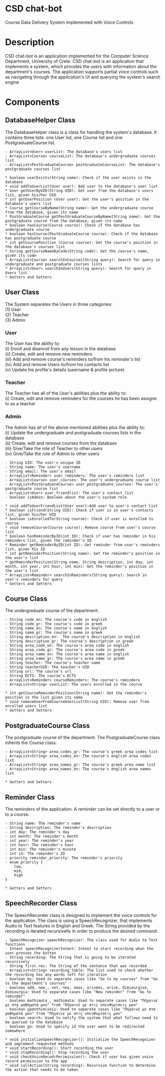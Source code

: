 # CSD chat-bot
 Course Data Delivery System implemented with Voice Controls

# Description
CSD chat-bot is an application implemented for the Computer Science Department, University of Crete.
CSD chat-bot is an application that implements a system, which provides the users with information about the department's courses. The application supports partial voice controls such as navigating through the application's UI and querying the system's search engine
    
# Components
## DatabaseHelper Class
The DatabaseHelper class is a class for handling the system's database. It contains three lists: one User list, one Course list and one PostgraduateCourse list.

    - ArrayList<User> userList: The database's users list
    - ArrayList<Course> courseList: The database's undergraduate courses list
    - ArrayList<PostGraduateCourse> postGraduateCourseList: The database's postgraduate courses list
    
    * boolean userExists(String name): Check if the user exists in the database
    * void addToUserList(User user): Add user to the database's user list
    * User getUserByUID(String UID): Get user from the database's users list, given his/her UID
    * int getUserPosition (User user): Get the user's position in the database's users list
    * Course getCourseByName(String name): Get the undergraduate course from the database, given its name
    * PostGraduateCourse getPostGraduateCourseByName(String name): Get the postgraduate course from the database, given its name
    * boolean hasCourse(Course course): Check if the database has undergraduate course
    * boolean hasCourse(PostGraduateCourse course): Check if the database has postgraduate course
    * int getCoursePosition (Course course): Get the course's position in the database's courses list
    * String getCourseNameByCode(String code): Get the course's name, given its code
    * ArrayList<Course> searchInCourses(String query): Search for query in undergraduate and postgraduate courses lists
    * ArrayList<User> searchInUsers(String query): Search for query in Users list
    * Getters and Setters
    
## User Class
The System separates the Users in three categories:
    <br>(1) User
    <br>(2) Teacher
    <br>(3) Admin
    
### User
The User has the ability to:
<br>(i)   Enroll and disenroll from any lesson in the database
<br>(ii)  Create, edit and remove new reminders
<br>(iii) Add and remove course's reminders to/from his reminder's list
<br>(iv)  Add and remove Users to/from his contacts list
<br>(v)   Update his profile's details (username & profile picture)

### Teacher
The Teacher has all of the User's abilities plus the ability to:
<br>(i) Create, edit and remove reminders for the courses he has been assigne to as a teacher

### Admin
The Admin has all of the above mentioned abilities plus the ability to:
<br>(i)   Update the undergraduate and postgraduate courses lists in the database
<br>(ii)  Create, edit and remove courses from the database
<br>(iii) Give/Take the role of Teacher to other users
<br>(iv)  Give/Take the role of Admin to other users

    - String UID: The user's unique ID
    - String name: The user's username
    - String email: The user's email
    - ArrayList<Reminder> user_reminders: The user's reminders list
    - ArrayList<Course> user_courses: The user's undergraduate course list
    - ArrayList<PostGraduateCourse> user_postgraduate_courses: The user's postgraduate course list
    - ArrayList<User> user_friendlist: The user's contact list
    - boolean isAdmin: Boolean about the user's system role
    
    * void addToUserFriendList(User user):Add user to user's contact list
    * boolean isFriend(String UID): Check if user is in user's contacts list, given his/her UID
    * boolean isEnrolledTo(String course): Check if user is enrolled to course
    * void removeCourse(Course course): Remove course from user's course list
    * boolean hasReminderByID(int ID): Check if user has reminder in his reminders list, given the reminder's ID
    * Reminder getReminderByID(int ID): Get reminder from user's reminders list, given his ID
    * int getReminderPosition(String name): Get the reminder's position in the user's list
    * getReminderPosition(String name, String description, int day, int month, int year, int hour, int min): Get the reminder's position in the user's list
    * ArrayList<Reminder> searchInReminders(String query): Search in user's reminders for query
    * Getters and Setters
   
    
## Course Class
The undergraduate course of the department.
    
    - String code_en: The course's code in english
    - String code_gr: The course's code in greek
    - String name_en: The course's name in english
    - String name_gr: The course's name in greek
    - String description_en:  The course's description in english
    - String description_gr: The course's description in greek
    - String area_code_en: The course's area code in english
    - String area_code_gr: The course's area code in greek
    - String area_name_en: The course's area name in english
    - String area_name_gr: The course's area name in greek
    - String teacher: The course's teacher name
    - String teacherUID: The teacher's UID
    - String url: The course's url
    - String ECTS: The course's ECTS
    - ArrayList<Reminder> courseReminders: The course's reminders
    - ArrayList<String> userList: The users enrolled in the course
    
    * int getCourseReminderPosition(String name): Get the reminder's position in the list given its name
    * void removeUserFromCourseUserList(String UID): Remove user from enrolled users list
    * Getters and Setters
    
## PostgraduateCourse Class
The postgraduate course of the department. The PostgraduateCourse class inherits the Course class. 

    - ArrayList<String> area_codes_gr: The course's greek area codes list
    - ArrayList<String> area_codes_en: The course's english area codes list
    - ArrayList<String> area_names_gr: The course's greek area name list
    - ArrayList<String> area_names_en: The course's english area names list
    
    * Getters and Setters
    
## Reminder Class
The reminders of the application. A reminder can be set directly to a user or to a course.

    - String name: The reminder's name
    - String description: The reminder's description
    - int day: The reminder's day
    - int month: The reminder's month
    - int year: The reminder's year
    - int hour: The reminder's hour
    - int min: The reminder's minute
    - int id: The reminder's ID
    - priority reminder_priority: The reminder's priority
    - enum priority {
        low,
        mid,
        high
    }
    
    * Getters and Setters
    
## SpeechRecorder Class
The SpeechRecorder class is designed to implement the voice controls for the application. The class is using a SpeechRecognizer, that implements Audio to Text features in English and Greek. The String provided by the recording is iterated recursivelly in order to produce the desired command.

    - SpeechRecognizer speechRecognizer: The class used for Audio to Text functions
    - Intent speechRecognizerIntent: Intent to start recording when the user presses the button
    - String recording: The String that is going to be iterated recursively 
    - String first_rec: The String of the sentence that was recorded
    - ArrayList<String> recording_table: The list used to check whether the recording has any words left for iteration
    - boolean my: Used to separate cases like "Go to my courses" from "Go to the department's courses"
    - boolean add, new_, set, nea, neas, orismos, orise, dimiourgise, dimiourgia: Used to separate cases like "New reminder" from "Go to reminder"
    - boolean mathimata_, mathimata: Used to separate cases like "Πήγαινέ με στα μαθήματά μου" from "Πήγαινέ με στις υπενθυμίσεις μου"
    - boolean ypenthimiseis: Used to separate cases like "Πήγαινέ με στα μαθήματά μου" from "Πήγαινέ με στις υπενθυμίσεις μου"
    - boolean search: Used to notify the system that what follows need to be queried to the database
    - boolean go: Used to specify id the user want to be redirected somewhere
    
    * void initializeSpeechRecognizer(): Initialize the SpeechRecognizer and implement requested methods
    * void startRecording(): Start recording the user
    * void stopRecording(): Stop recording the user
    * void checkVoiceRecodrPerimission(): Check if user has given voice record permission to the app
    * void callAction(String recording): Recursive function to determine the action that needs to be taken
